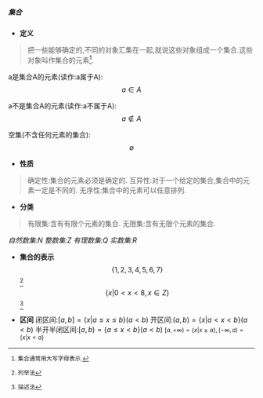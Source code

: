 ##### 集合
* **定义**
> 把一些能够确定的,不同的对象汇集在一起,就说这些对象组成一个集合.这些对象叫作集合的元素[^1].

[^1]:集合通常用大写字母表示.

a是集合A的元素(读作:a属于A):
$$a \in A$$

a不是集合A的元素(读作:a不属于A):
$$a \notin A$$

空集(不含任何元素的集合):
$$\emptyset$$

* **性质**
> 确定性:集合的元素必须是确定的.
> 互异性:对于一个给定的集合,集合中的元素一定是不同的.
> 无序性:集合中的元素可以任意排列.

* **分类**
> 有限集:含有有限个元素的集合.
> 无限集:含有无限个元素的集合.

*自然数集:N 整数集:Z 有理数集:Q 实数集:R*

* **集合的表示**
$$\left\{1,2,3,4,5,6,7\right\}$$[^2]
$$\left\{x|0<x<8,x\in Z\right\}$$[^3]

[^2]:列举法
[^3]:描述法

* **区间**
闭区间:$[a,b]=\{x|a\le x\le b\}(a<b)$
开区间:$(a,b)=\{x|a<x<b\}(a<b)$
半开半闭区间:$[a,b)=\{a\le x<b\}(a<b)$
<small>$[a,+\infty)=\{x|x\ge a\},(-\infty,a)=\{x|x<a\}$

